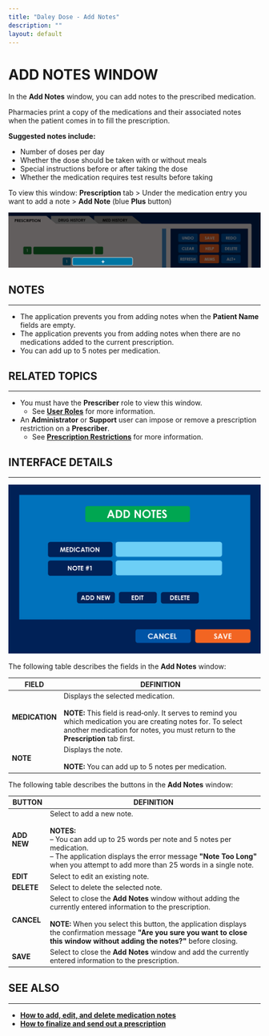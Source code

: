 ```yaml
---
title: "Daley Dose - Add Notes"
description: ""
layout: default
---
```


# **ADD NOTES WINDOW**

In the **Add Notes** window, you can add notes to the prescribed medication.  

Pharmacies print a copy of the medications and their associated notes when the patient comes in to fill the prescription.  

**Suggested notes include:**  
- Number of doses per day  
- Whether the dose should be taken with or without meals  
- Special instructions before or after taking the dose  
- Whether the medication requires test results before taking  

To view this window: **Prescription** tab > Under the medication entry you want to add a note > **Add Note** (blue **Plus** button)

![Daley Dose user interface screenshot](/assets/images/daley-dose-home-window-parts-add-notes.png) 

## **NOTES**
---
- The application prevents you from adding notes when the **Patient Name** fields are empty.
- The application prevents you from adding notes when there are no medications added to the current prescription.
- You can add up to 5 notes per medication.

## **RELATED TOPICS**
---
- You must have the **Prescriber** role to view this window.  
  + See [**User Roles**](/daleydose/about-user-roles) for more information.  
- An **Administrator** or **Support** user can impose or remove a prescription restriction on a **Prescriber**.  
  + See [**Prescription Restrictions**](/daleydose/about-prescription-restrictions) for more information.
 
## **INTERFACE DETAILS**
---
![Daley Dose user interface screenshot](/assets/images/daley-dose-add-notes-window.png) 

The following table describes the fields in the **Add Notes** window:

| **FIELD**   | **DEFINITION** |
|-------------|----------------|
| **MEDICATION** | Displays the selected medication.<br><br>**NOTE:** This field is read‑only. It serves to remind you which medication you are creating notes for. To select another medication for notes, you must return to the **Prescription** tab first. |
| **NOTE** | Displays the note.<br><br>**NOTE:** You can add up to 5 notes per medication. |

The following table describes the buttons in the **Add Notes** window:

| **BUTTON** | **DEFINITION** |
|------------|----------------|
| **ADD NEW** | Select to add a new note.<br><br>**NOTES:**<br>– You can add up to 25 words per note and 5 notes per medication.<br>– The application displays the error message **"Note Too Long"** when you attempt to add more than 25 words in a single note. |
| **EDIT** | Select to edit an existing note. |
| **DELETE** | Select to delete the selected note. |
| **CANCEL** | Select to close the **Add Notes** window without adding the currently entered information to the prescription.<br><br>**NOTE:** When you select this button, the application displays the confirmation message **"Are you sure you want to close this window without adding the notes?"** before closing. |
| **SAVE** | Select to close the **Add Notes** window and add the currently entered information to the prescription. |

## **SEE ALSO**
---
- [**How to add, edit, and delete medication notes**](/daleydose/prescription-manage)  
- [**How to finalize and send out a prescription**](/daleydose/prescription-finalize)
